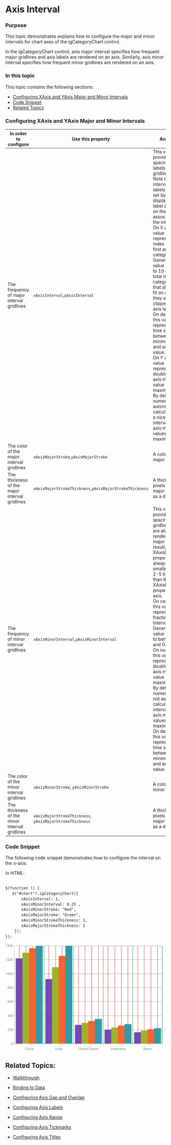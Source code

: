 ﻿<!--
|metadata|
{
    "fileName": "igcategorychart-axis-intervals",
    "controlName": "igCategoryChart",
    "tags": ["API", "CategoryChart", "Axes"]
}
|metadata|
-->

# Axis Interval

### Purpose
This topic demonstrates explains how to configure the major and minor intervals for chart axes of the igCategoryChart control. 

In the igCategoryChart control, axis major interval specifies how frequent major gridlines and axis labels are rendered on an axis. Similarly, axis minor interval specifies how frequent minor gridlines are rendered on an axis.


### In this topic

This topic contains the following sections:

- [Configuring XAxis and YAxis Major and Minor Intervals](#ConfiguringXAxis)
- [Code Snippet](#codesnippet)
- [Related Topics](#relatedtopics)

### <a id="ConfiguringXAxis"/>Configuring XAxis and YAxis Major and Minor Intervals

In order to configure|Use this property|And set it to
---|---|---
The frequency of major interval gridlines | `xAxisInterval`,`yAxisInterval` | This value provides adequate spacing for axis labels and major gridlines, if used. Note that the interval for axis labels will also be set by this value, displaying one label at the point on the axis associated with the interval.<br/>On X axes, this value is represented as an index between the first and last category item. Generally, this value should equal to 10-20% of total numbers of category items so that all axis labels fit on axis so that they are not clipped by other axis labels.<br/>On date time axes, this value is represented as time span between axis minimum value and axis maximum value. <br/> On Y axes, this value is represented as double between axis minimum value and axis maximum value. By default, numeric axes will automatically calculate and find a nice and round interval based on axis minimum values and maximum value.
The color of the major interval gridlines | `xAxisMajorStroke`,`yAxisMajorStroke` | A color of axis major gridlines.
The thickness of the major interval gridlines | `xAxisMajorStrokeThickness`,`yAxisMajorStrokeThickness` | A thickness in pixels of the axis major gridlines set as a double value
The frequency of minor interval gridlines | `xAxisMinorInterval`,`yAxisMinorInterval` | This value provides adequate spacing for minor gridlines, which are always rendered between major gridlines. As result, a value of XAxisMinorInterval property should always be much smaller (usually 2-5 time smaller) than the value of XAxisInterval property of an axis.<br/>On category axes, this value is represented as fraction of major Interval property. Generally, this value should equal to between 0.25 and 0.5 <br/> On numeric axes, this value is represented as double between axis minimum value and axis maximum value. By default, numeric axes will not automatically calculate minor interval based on axis minimum values and maximum value. <br/> On date time axes, this value is represented as time span between axis minimum value and axis maximum value.
The color of the minor interval gridlines|`xAxisMinorStroke`, `yAxisMinorStroke` | A color of axis minor gridlines.
The thickness of the  minor interval gridlines|`xAxisMajorStrokeThickness`, `yAxisMajorStrokeThickness`|A thickness in pixels of the axis major gridlines set as a double value

### <a id="codesnippet"/> Code Snippet

The following code snippet demonstrates how to configure the interval on the x-axis.

*In HTML:*

```html

$(function () {
   $("#chart").igCategoryChart({
       xAxisInterval: 1,
       xAxisMinorInterval: 0.25 , 
       xAxisMinorStroke: "Red",    
       xAxisMajorStroke: "Green",  
       xAxisMinorStrokeThickness: 1,
       xAxisMajorStrokeThickness: 1
    });
});
```

![](images/categorychart-intervals-01.png)

## <a id="relatedtopics"/>Related Topics:

- [Walkthrough](igcategorychart-adding.html)

- [Binding to Data](categorychart-binding-to-data.html)

- [Configuring Axis Gap and Overlap](categorychart-configuring-axis-gap-and-overlap.html)

- [Configuring Axis Labels](igcategorychart-axis-labels.html)

- [Configuring Axis Range](categorychart-configuring-axis-range.html)

- [Configuring Axis Tickmarks](igcategorychart-axis-tickmarks.html)

- [Configuring Axis Titles](categorychart-configuring-axis-titles.html)